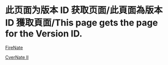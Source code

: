 # 此页面为版本 ID 获取页面/此頁面為版本 ID 獲取頁面/This page gets the page for the Version ID.
 
 [FireNate](/ID/FN)

[CverNate II](/ID/CN2)
